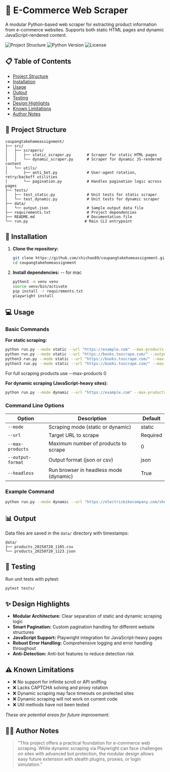 # 🛒 E-Commerce Web Scraper

A modular Python-based web scraper for extracting product information from e-commerce websites. Supports both static HTML pages and dynamic JavaScript-rendered content.

![Project Structure](https://img.shields.io/badge/status-active-success.svg) 
![Python Version](https://img.shields.io/badge/python-3.8+-blue.svg)
![License](https://img.shields.io/badge/license-MIT-green.svg)


## 📋 Table of Contents

- [Project Structure](#-project-structure)
- [Installation](#-installation)
- [Usage](#-usage)
- [Output](#-output)
- [Testing](#-testing)
- [Design Highlights](#-design-highlights)
- [Known Limitations](#️-known-limitations)
- [Author Notes](#-author-notes)

## 📁 Project Structure

```
coupangtakehomeassignment/
├── src/
│   ├── scrapers/
│   │   ├── static_scraper.py       # Scraper for static HTML pages
│   │   └── dynamic_scraper.py      # Scraper for dynamic JS-rendered content
│   └── utils/
│       ├── anti_bot.py             # User-agent rotation, retry/backoff utilities
│       └── pagination.py           # Handles pagination logic across pages
├── tests/
│   ├── test_static.py              # Unit tests for static scraper
│   └── test_dynamic.py             # Unit tests for dynamic scraper
├── data/
│   └── output.json                 # Sample output data file
├── requirements.txt                # Project dependencies
├── README.md                       # Documentation file
└── run.py                         # Main CLI entrypoint
```

## 🚀 Installation

1. **Clone the repository:**
   ```bash
   git clone https://github.com/chichao89/coupangtakehomeassignment.git
   cd coupangtakehomeassignment
   ```

2. **Install dependencies:** -- for mac
   ```bash
   python3 -m venv venv
   source venv/bin/activate 
   pip install -r requirements.txt
   playwright install
   ```

## 💻 Usage

### Basic Commands

**For static scraping:**
```bash
python run.py --mode static --url "https://example.com" --max-products 50 --output-format csv
python run.py --mode static --url "https://books.toscrape.com/" --output-format both
python3 run.py --mode static --url "https://books.toscrape.com/" --max-products 50 --output-format both
python3 run.py --mode static --url "https://books.toscrape.com/" --max-products 0 --output-format both  
```
For full scraping products use --max-products 0

**For dynamic scraping (JavaScript-heavy sites):**
```bash
python run.py --mode dynamic --url "https://example.com" --max-products 30 --output-format json
```

### Command Line Options

| Option | Description | Default |
|--------|-------------|---------|
| `--mode` | Scraping mode (static or dynamic) | static |
| `--url` | Target URL to scrape | Required |
| `--max-products` | Maximum number of products to scrape | 0 | for maximum
| `--output-format` | Output format (json or csv) | json |
| `--headless` | Run browser in headless mode (dynamic) | True |

### Example Command

```bash
python run.py --mode dynamic --url "https://electricbikecompany.com/shop" --max-products 25 --output-format csv
```

## 📊 Output

Data files are saved in the `data/` directory with timestamps:

```
data/
├── products_20250720_1105.csv
└── products_20250720_1123.json
```

## 🧪 Testing

Run unit tests with pytest:

```bash
pytest tests/
```

## ✨ Design Highlights

- **Modular Architecture:** Clear separation of static and dynamic scraping logic
- **Smart Pagination:** Custom pagination handling for different website structures
- **JavaScript Support:** Playwright integration for JavaScript-heavy pages
- **Robust Error Handling:** Comprehensive logging and error handling throughout
- **Anti-Detection:** Anti-bot features to reduce detection risk

## ⚠️ Known Limitations

- ❌ No support for infinite scroll or API sniffing
- ❌ Lacks CAPTCHA solving and proxy rotation  
- ❌ Dynamic scraping may face timeouts on protected sites
- ❌ Dynamic scraping will not work on current code
- ❌ Util methods have not been tested 

*These are potential areas for future improvement.*

## 👨‍💻 Author Notes

> "This project offers a practical foundation for e-commerce web scraping. While dynamic scraping via Playwright can face challenges on sites with advanced bot protection, the modular design allows easy future extension with stealth plugins, proxies, or login simulation."
